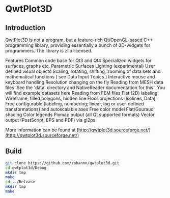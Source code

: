 # QwtPlot3D

## Introduction
QwtPlot3D is not a  program, but a feature-rich Qt/OpenGL-based C++ programming library, providing essentially a  bunch of 3D-widgets for programmers. The library is zlib licensed.

Features
Common code base for Qt3 and Qt4
Specialized widgets for surfaces, graphs etc.
Parametric Surfaces
Lighting (experimental)
User defined visual objects
Scaling, rotating, shifting, zooming of data sets and mathematical functions ( see Data Input Topics )
Interactive mouse and keyboard handling
Resolution changing on the fly
Reading from MESH data files :See the 'data' directory and NativeReader documentation for this . You will find example datasets here
Reading from FEM files
Flat (2D) labeling
Wireframe, filled polygons, hidden line
Floor projections (Isolines, Data)
Free configurable (labeling, numbering; linear, log or user-defined transformations) and autoscalable axes
Free color model
Flat/Gouraud shading 
Color legends
Pixmap output (all Qt supported formats)
Vector output (PostScript,  EPS and PDF)  via gl2ps   

More information can be found at [http://qwtplot3d.sourceforge.net/](http://qwtplot3d.sourceforge.net/)

## Build

```Bash
git clone https://github.com/zohannn/qwtplot3d.git
cd qwtplot3d/Debug
mkdir tmp
make
cd ../Release
mkdir tmp
make
```
